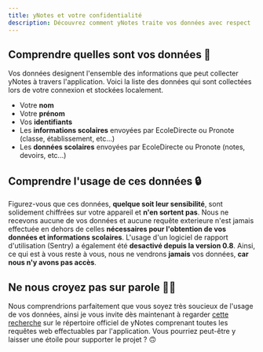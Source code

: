 ```yaml
---
title: yNotes et votre confidentialité 
description: Découvrez comment yNotes traite vos données avec respect
---
```


## Comprendre quelles sont vos données 🤔

Vos données designent l'ensemble des informations que peut collecter yNotes à travers l'application. Voici la liste des données
qui sont collectées lors de votre connexion et stockées localement.

* Votre **nom**
* Votre **prénom**
* Vos **identifiants**
* Les **informations scolaires** envoyées par EcoleDirecte ou Pronote (classe, établissement, etc...)
* Les **données scolaires** envoyées par EcoleDirecte ou Pronote (notes, devoirs, etc...)

## Comprendre l'usage de ces données 🔒

Figurez-vous que ces données, **quelque soit leur sensibilité**, sont solidement chiffrées sur votre appareil et **n'en sortent pas**.
Nous ne recevons aucune de vos données et aucune requête exterieure n'est jamais effectuée en dehors de celles **nécessaires pour l'obtention de vos données et informations scolaires**. L'usage d'un logiciel de rapport d'utilisation (Sentry) a également été **desactivé depuis la version 0.8**. Ainsi, ce qui est à vous reste à vous, nous ne vendrons **jamais** vos données, **car nous n'y avons pas accès**.

## Ne nous croyez pas sur parole 🕵️‍♂️

Nous comprendrions parfaitement que vous soyez très soucieux de l'usage de vos données, ainsi je vous invite dès maintenant à regarder [cette recherche]("https://github.com/ModernChocolate/ynotes/search?q=http") sur le répertoire officiel de yNotes comprenant toutes les requêtes web effectuables par l'application. Vous pourriez peut-être y laisser une étoile pour supporter le projet ? 🙃

